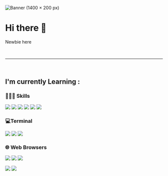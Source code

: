 ![Banner (1400 × 200 px)](https://user-images.githubusercontent.com/92702144/197099573-e6e23d18-684d-4827-8c9b-e1aac4d32ada.jpg)
 
<h1>Hi there 👋</h1>
<p>Newbie here</p>
<br>

---
 
<br>

## I'm currently Learning :
### 👩🏾‍💻 Skills
<img src="https://img.shields.io/badge/HTML5-E34F26?style=flat-square&logo=html5&logoColor=white" /> <img src="https://img.shields.io/badge/CSS3-1572B6?style=flat-square&logo=css3&logoColor=white" /> <img src="https://img.shields.io/badge/JavaScript-F7DF1E?style=flat-square&logo=JavaScript&logoColor=white" /> <img src="https://img.shields.io/badge/Sass-CC6699?style=flat-square&logo=sass&logoColor=white" /> <img src="https://img.shields.io/badge/Tailwind_CSS-38B2AC?style=flat-square&logo=tailwind-css&logoColor=white" /> <img src="https://img.shields.io/badge/npm-CB3837?style=flat-square&logo=npm&logoColor=white" />

### 💻Terminal
<img src="https://img.shields.io/badge/GIT-E44C30?style=flat-square&logo=git&logoColor=white" /> <img src="https://img.shields.io/badge/powershell-5391FE?style=flat-square&logo=powershell&logoColor=white" /> <img src="https://img.shields.io/badge/windows%20terminal-4D4D4D?style=flat-square&logo=windows%20terminal&logoColor=white">

### 🌐 Web Browsers
<img src="https://img.shields.io/badge/Brave-FB542B?style=flat-square&logo=Brave&logoColor=white" /> <img src="https://img.shields.io/badge/Firefox_Browser-FF7139?style=flat-square&logo=Firefox-Browser&logoColor=white" /> <img src="https://img.shields.io/badge/Google_chrome-4285F4?style=flat-square&logo=Google-chrome&logoColor=white" />

<img src="https://github-readme-stats.vercel.app/api?username=deyvtech&theme=blue-red"/>
<img src="https://github-readme-stats.vercel.app/api/top-langs/?username=deyvtech&theme=blue-red"/> 